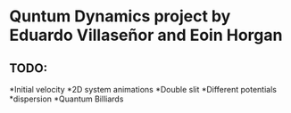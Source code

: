 # Quntum Dynamics project by Eduardo Villaseñor and Eoin Horgan

## TODO:
*Initial velocity
*2D system animations
*Double slit
*Different potentials
*dispersion
*Quantum Billiards

